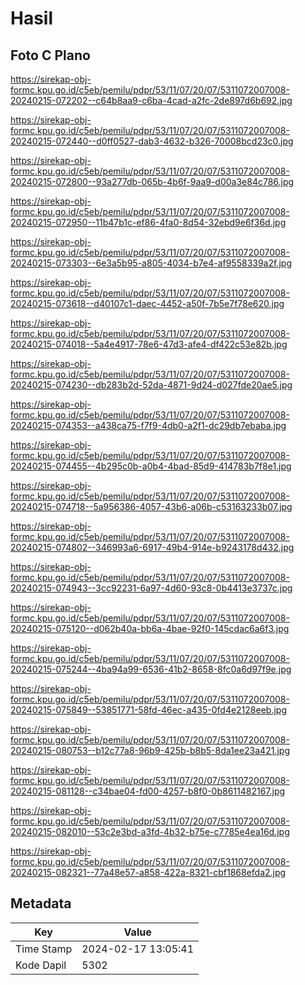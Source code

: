# Hasil

## Foto C Plano

https://sirekap-obj-formc.kpu.go.id/c5eb/pemilu/pdpr/53/11/07/20/07/5311072007008-20240215-072202--c64b8aa9-c6ba-4cad-a2fc-2de897d6b692.jpg

https://sirekap-obj-formc.kpu.go.id/c5eb/pemilu/pdpr/53/11/07/20/07/5311072007008-20240215-072440--d0ff0527-dab3-4632-b326-70008bcd23c0.jpg

https://sirekap-obj-formc.kpu.go.id/c5eb/pemilu/pdpr/53/11/07/20/07/5311072007008-20240215-072800--93a277db-065b-4b6f-9aa9-d00a3e84c786.jpg

https://sirekap-obj-formc.kpu.go.id/c5eb/pemilu/pdpr/53/11/07/20/07/5311072007008-20240215-072950--11b47b1c-ef86-4fa0-8d54-32ebd9e6f36d.jpg

https://sirekap-obj-formc.kpu.go.id/c5eb/pemilu/pdpr/53/11/07/20/07/5311072007008-20240215-073303--6e3a5b95-a805-4034-b7e4-af9558339a2f.jpg

https://sirekap-obj-formc.kpu.go.id/c5eb/pemilu/pdpr/53/11/07/20/07/5311072007008-20240215-073618--d40107c1-daec-4452-a50f-7b5e7f78e620.jpg

https://sirekap-obj-formc.kpu.go.id/c5eb/pemilu/pdpr/53/11/07/20/07/5311072007008-20240215-074018--5a4e4917-78e6-47d3-afe4-df422c53e82b.jpg

https://sirekap-obj-formc.kpu.go.id/c5eb/pemilu/pdpr/53/11/07/20/07/5311072007008-20240215-074230--db283b2d-52da-4871-9d24-d027fde20ae5.jpg

https://sirekap-obj-formc.kpu.go.id/c5eb/pemilu/pdpr/53/11/07/20/07/5311072007008-20240215-074353--a438ca75-f7f9-4db0-a2f1-dc29db7ebaba.jpg

https://sirekap-obj-formc.kpu.go.id/c5eb/pemilu/pdpr/53/11/07/20/07/5311072007008-20240215-074455--4b295c0b-a0b4-4bad-85d9-414783b7f8e1.jpg

https://sirekap-obj-formc.kpu.go.id/c5eb/pemilu/pdpr/53/11/07/20/07/5311072007008-20240215-074718--5a956386-4057-43b6-a06b-c53163233b07.jpg

https://sirekap-obj-formc.kpu.go.id/c5eb/pemilu/pdpr/53/11/07/20/07/5311072007008-20240215-074802--346993a6-6917-49b4-914e-b9243178d432.jpg

https://sirekap-obj-formc.kpu.go.id/c5eb/pemilu/pdpr/53/11/07/20/07/5311072007008-20240215-074943--3cc92231-6a97-4d60-93c8-0b4413e3737c.jpg

https://sirekap-obj-formc.kpu.go.id/c5eb/pemilu/pdpr/53/11/07/20/07/5311072007008-20240215-075120--d062b40a-bb6a-4bae-92f0-145cdac6a6f3.jpg

https://sirekap-obj-formc.kpu.go.id/c5eb/pemilu/pdpr/53/11/07/20/07/5311072007008-20240215-075244--4ba94a99-6536-41b2-8658-8fc0a6d97f9e.jpg

https://sirekap-obj-formc.kpu.go.id/c5eb/pemilu/pdpr/53/11/07/20/07/5311072007008-20240215-075849--53851771-58fd-46ec-a435-0fd4e2128eeb.jpg

https://sirekap-obj-formc.kpu.go.id/c5eb/pemilu/pdpr/53/11/07/20/07/5311072007008-20240215-080753--b12c77a8-96b9-425b-b8b5-8da1ee23a421.jpg

https://sirekap-obj-formc.kpu.go.id/c5eb/pemilu/pdpr/53/11/07/20/07/5311072007008-20240215-081128--c34bae04-fd00-4257-b8f0-0b8611482167.jpg

https://sirekap-obj-formc.kpu.go.id/c5eb/pemilu/pdpr/53/11/07/20/07/5311072007008-20240215-082010--53c2e3bd-a3fd-4b32-b75e-c7785e4ea16d.jpg

https://sirekap-obj-formc.kpu.go.id/c5eb/pemilu/pdpr/53/11/07/20/07/5311072007008-20240215-082321--77a48e57-a858-422a-8321-cbf1868efda2.jpg


## Metadata

| Key        | Value               |
| ---------- | ------------------- |
| Time Stamp | 2024-02-17 13:05:41 |
| Kode Dapil | 5302                |



